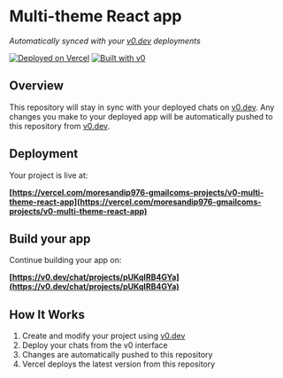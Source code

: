 # Multi-theme React app

*Automatically synced with your [v0.dev](https://v0.dev) deployments*

[![Deployed on Vercel](https://img.shields.io/badge/Deployed%20on-Vercel-black?style=for-the-badge&logo=vercel)](https://vercel.com/moresandip976-gmailcoms-projects/v0-multi-theme-react-app)
[![Built with v0](https://img.shields.io/badge/Built%20with-v0.dev-black?style=for-the-badge)](https://v0.dev/chat/projects/pUKqIRB4GYa)

## Overview

This repository will stay in sync with your deployed chats on [v0.dev](https://v0.dev).
Any changes you make to your deployed app will be automatically pushed to this repository from [v0.dev](https://v0.dev).

## Deployment

Your project is live at:

**[https://vercel.com/moresandip976-gmailcoms-projects/v0-multi-theme-react-app](https://vercel.com/moresandip976-gmailcoms-projects/v0-multi-theme-react-app)**

## Build your app

Continue building your app on:

**[https://v0.dev/chat/projects/pUKqIRB4GYa](https://v0.dev/chat/projects/pUKqIRB4GYa)**

## How It Works

1. Create and modify your project using [v0.dev](https://v0.dev)
2. Deploy your chats from the v0 interface
3. Changes are automatically pushed to this repository
4. Vercel deploys the latest version from this repository